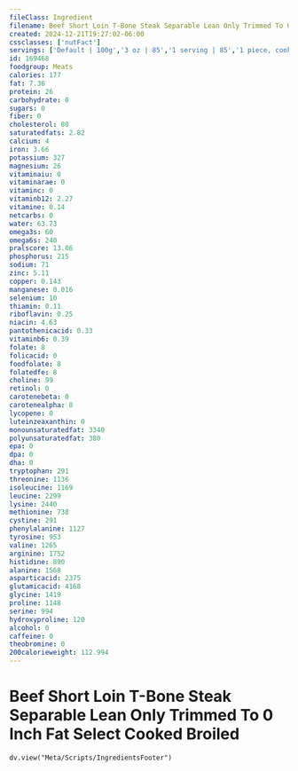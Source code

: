 ```yaml
---
fileClass: Ingredient
filename: Beef Short Loin T-Bone Steak Separable Lean Only Trimmed To 0 Inch Fat Select Cooked Broiled
created: 2024-12-21T19:27:02-06:00
cssclasses: ['nutFact']
servings: ['Default | 100g','3 oz | 85','1 serving | 85','1 piece, cooked, excluding refuse | 264']
id: 169468
foodgroup: Meats
calories: 177
fat: 7.36
protein: 26
carbohydrate: 0
sugars: 0
fiber: 0
cholesterol: 80
saturatedfats: 2.82
calcium: 4
iron: 3.66
potassium: 327
magnesium: 26
vitaminaiu: 0
vitaminarae: 0
vitaminc: 0
vitaminb12: 2.27
vitamine: 0.14
netcarbs: 0
water: 63.73
omega3s: 60
omega6s: 240
pralscore: 13.06
phosphorus: 215
sodium: 71
zinc: 5.11
copper: 0.143
manganese: 0.016
selenium: 10
thiamin: 0.11
riboflavin: 0.25
niacin: 4.63
pantothenicacid: 0.33
vitaminb6: 0.39
folate: 8
folicacid: 0
foodfolate: 8
folatedfe: 8
choline: 99
retinol: 0
carotenebeta: 0
carotenealpha: 0
lycopene: 0
luteinzeaxanthin: 0
monounsaturatedfat: 3340
polyunsaturatedfat: 380
epa: 0
dpa: 0
dha: 0
tryptophan: 291
threonine: 1136
isoleucine: 1169
leucine: 2299
lysine: 2440
methionine: 738
cystine: 291
phenylalanine: 1127
tyrosine: 953
valine: 1265
arginine: 1752
histidine: 890
alanine: 1568
asparticacid: 2375
glutamicacid: 4168
glycine: 1419
proline: 1148
serine: 994
hydroxyproline: 120
alcohol: 0
caffeine: 0
theobromine: 0
200calorieweight: 112.994
---
```


# Beef Short Loin T-Bone Steak Separable Lean Only Trimmed To 0 Inch Fat Select Cooked Broiled

```dataviewjs
dv.view("Meta/Scripts/IngredientsFooter")
```